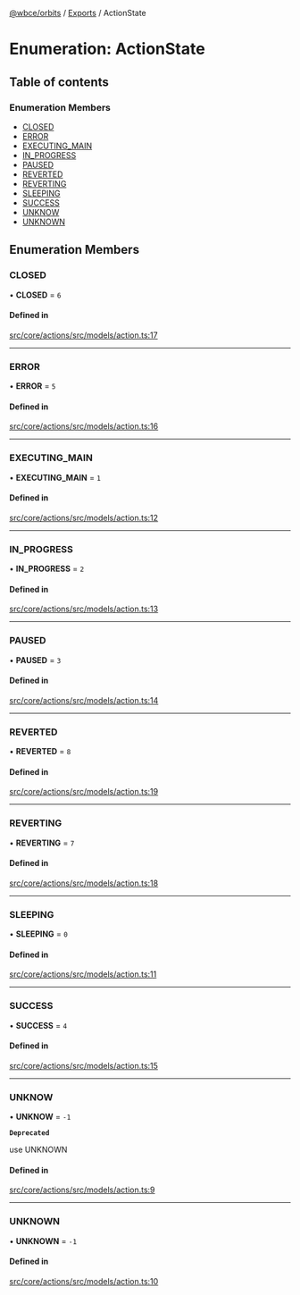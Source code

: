 [@wbce/orbits](../README.md) / [Exports](../modules.md) / ActionState

# Enumeration: ActionState

## Table of contents

### Enumeration Members

- [CLOSED](ActionState.md#closed)
- [ERROR](ActionState.md#error)
- [EXECUTING\_MAIN](ActionState.md#executing_main)
- [IN\_PROGRESS](ActionState.md#in_progress)
- [PAUSED](ActionState.md#paused)
- [REVERTED](ActionState.md#reverted)
- [REVERTING](ActionState.md#reverting)
- [SLEEPING](ActionState.md#sleeping)
- [SUCCESS](ActionState.md#success)
- [UNKNOW](ActionState.md#unknow)
- [UNKNOWN](ActionState.md#unknown)

## Enumeration Members

### CLOSED

• **CLOSED** = ``6``

#### Defined in

[src/core/actions/src/models/action.ts:17](https://github.com/LaWebcapsule/orbits/blob/a1dfd88/src/core/actions/src/models/action.ts#L17)

___

### ERROR

• **ERROR** = ``5``

#### Defined in

[src/core/actions/src/models/action.ts:16](https://github.com/LaWebcapsule/orbits/blob/a1dfd88/src/core/actions/src/models/action.ts#L16)

___

### EXECUTING\_MAIN

• **EXECUTING\_MAIN** = ``1``

#### Defined in

[src/core/actions/src/models/action.ts:12](https://github.com/LaWebcapsule/orbits/blob/a1dfd88/src/core/actions/src/models/action.ts#L12)

___

### IN\_PROGRESS

• **IN\_PROGRESS** = ``2``

#### Defined in

[src/core/actions/src/models/action.ts:13](https://github.com/LaWebcapsule/orbits/blob/a1dfd88/src/core/actions/src/models/action.ts#L13)

___

### PAUSED

• **PAUSED** = ``3``

#### Defined in

[src/core/actions/src/models/action.ts:14](https://github.com/LaWebcapsule/orbits/blob/a1dfd88/src/core/actions/src/models/action.ts#L14)

___

### REVERTED

• **REVERTED** = ``8``

#### Defined in

[src/core/actions/src/models/action.ts:19](https://github.com/LaWebcapsule/orbits/blob/a1dfd88/src/core/actions/src/models/action.ts#L19)

___

### REVERTING

• **REVERTING** = ``7``

#### Defined in

[src/core/actions/src/models/action.ts:18](https://github.com/LaWebcapsule/orbits/blob/a1dfd88/src/core/actions/src/models/action.ts#L18)

___

### SLEEPING

• **SLEEPING** = ``0``

#### Defined in

[src/core/actions/src/models/action.ts:11](https://github.com/LaWebcapsule/orbits/blob/a1dfd88/src/core/actions/src/models/action.ts#L11)

___

### SUCCESS

• **SUCCESS** = ``4``

#### Defined in

[src/core/actions/src/models/action.ts:15](https://github.com/LaWebcapsule/orbits/blob/a1dfd88/src/core/actions/src/models/action.ts#L15)

___

### UNKNOW

• **UNKNOW** = ``-1``

**`Deprecated`**

use UNKNOWN

#### Defined in

[src/core/actions/src/models/action.ts:9](https://github.com/LaWebcapsule/orbits/blob/a1dfd88/src/core/actions/src/models/action.ts#L9)

___

### UNKNOWN

• **UNKNOWN** = ``-1``

#### Defined in

[src/core/actions/src/models/action.ts:10](https://github.com/LaWebcapsule/orbits/blob/a1dfd88/src/core/actions/src/models/action.ts#L10)
